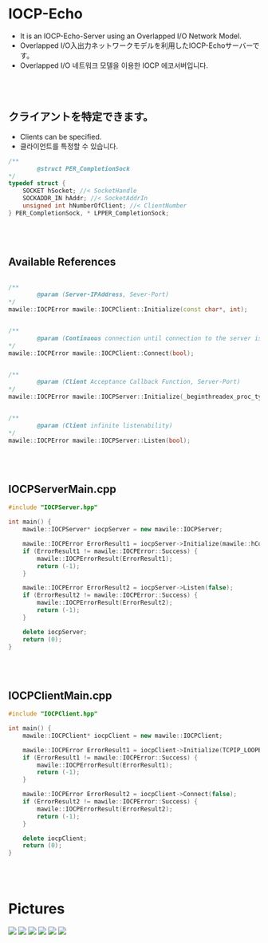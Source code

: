 # **IOCP-Echo**

+ It is an IOCP-Echo-Server using an Overlapped I/O Network Model.
+ Overlapped I/O入出力ネットワークモデルを利用したIOCP-Echoサーバーです。
+ Overlapped I/O 네트워크 모델을 이용한 IOCP 에코서버입니다.

<br></br>
## **クライアントを特定できます。**

+ Clients can be specified.
+ 클라이언트를 특정할 수 있습니다.

```cpp
/**
		@struct PER_CompletionSock
*/
typedef struct {
	SOCKET hSocket; //< SocketHandle
	SOCKADDR_IN hAddr; //< SocketAddrIn
	unsigned int hNumberOfClient; //< ClientNumber
} PER_CompletionSock, * LPPER_CompletionSock;
```

<br></br>
## **Available References**

```cpp

/**
		@param (Server-IPAddress, Sever-Port)
*/
mawile::IOCPError mawile::IOCPClient::Initialize(const char*, int);


/**
		@param (Continuous connection until connection to the server is reached)
*/
mawile::IOCPError mawile::IOCPClient::Connect(bool);


/**
		@param (Client Acceptance Callback Function, Server-Port)
*/
mawile::IOCPError mawile::IOCPServer::Initialize(_beginthreadex_proc_type, int);


/**
		@param (Client infinite listenability)
*/
mawile::IOCPError mawile::IOCPServer::Listen(bool);

```

<br></br>
## **IOCPServerMain.cpp**
```cpp
#include "IOCPServer.hpp"

int main() {
	mawile::IOCPServer* iocpServer = new mawile::IOCPServer;

	mawile::IOCPError ErrorResult1 = iocpServer->Initialize(mawile::hCompletionThread, 8080);
	if (ErrorResult1 != mawile::IOCPError::Success) {
		mawile::IOCPErrorResult(ErrorResult1);
		return (-1);
	}

	mawile::IOCPError ErrorResult2 = iocpServer->Listen(false);
	if (ErrorResult2 != mawile::IOCPError::Success) {
		mawile::IOCPErrorResult(ErrorResult2);
		return (-1);
	}

	delete iocpServer;
	return (0);
}
```

<br></br>
## **IOCPClientMain.cpp**
```cpp
#include "IOCPClient.hpp"

int main() {
	mawile::IOCPClient* iocpClient = new mawile::IOCPClient;

	mawile::IOCPError ErrorResult1 = iocpClient->Initialize(TCPIP_LOOPBACK, 8080);
	if (ErrorResult1 != mawile::IOCPError::Success) {
		mawile::IOCPErrorResult(ErrorResult1);
		return (-1);
	}

	mawile::IOCPError ErrorResult2 = iocpClient->Connect(false);
	if (ErrorResult2 != mawile::IOCPError::Success) {
		mawile::IOCPErrorResult(ErrorResult2);
		return (-1);
	}

	delete iocpClient;
	return (0);
}
```

<br></br>
# **Pictures**

![](https://github.com/Mawi1e/IOCP-Echo/blob/main/Pictures/1_1.PNG)
![](https://github.com/Mawi1e/IOCP-Echo/blob/main/Pictures/1_2.PNG)
![](https://github.com/Mawi1e/IOCP-Echo/blob/main/Pictures/2_1.PNG)
![](https://github.com/Mawi1e/IOCP-Echo/blob/main/Pictures/2_2.PNG)
![](https://github.com/Mawi1e/IOCP-Echo/blob/main/Pictures/3_1.PNG)
![](https://github.com/Mawi1e/IOCP-Echo/blob/main/Pictures/3_2.PNG)